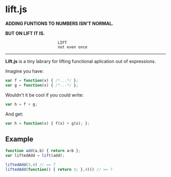 # lift.js

**ADDING FUNTIONS TO NUMBERS ISN'T NORMAL.**

**BUT ON LIFT IT IS.**

                           LIFT
                           not even once

---
**Lift.js** is a tiny labrary for lifting functional aplication out of expressions.

Imagine you have:

```js
var f = function(x) { /*...*/ };
var g = function(x) { /*...*/ };
```

Wouldn't it be cool if you could write:

```js
var h = f + g;
```

And get:

```js
var h = function(x) { f(x) + g(x); };
```

## Example

```js
function add(a,b) { return a+b };
var liftedAdd = lift(add);

liftedAdd(3,4) // == 7
liftedAdd(function() { return 3; },4)() // == 7
```
